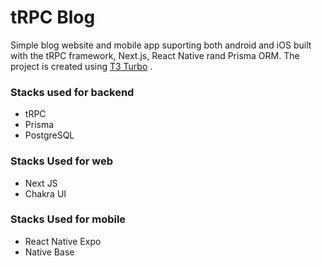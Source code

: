 # tRPC Blog

Simple blog website and mobile app suporting both android and iOS built with the tRPC framework, Next.js, React Native rand Prisma ORM. The project is created using [T3 Turbo]("https://github.com/t3-oss/create-t3-turbo/) .

### Stacks used for backend

- tRPC
- Prisma
- PostgreSQL

### Stacks Used for web

- Next JS
- Chakra UI

### Stacks Used for mobile

- React Native Expo
- Native Base
